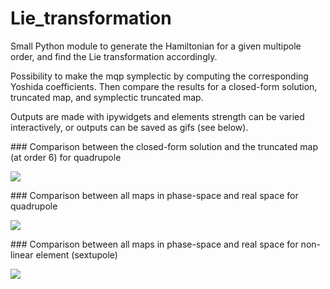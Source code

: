 # Lie_transformation

Small Python module to generate the Hamiltonian for a given multipole order, and find the Lie transformation accordingly. 

Possibility to make the mqp symplectic by computing the corresponding Yoshida coefficients. Then compare the results for a closed-form solution, truncated map, and symplectic truncated map.

Outputs are made with ipywidgets and elements strength can be varied interactively, or outputs can be saved as gifs (see below).


### Comparison between the closed-form solution and the truncated map (at order 6) for quadrupole

![](https://github.com/ColasDroin/Lie_transformation/blob/master/gifs/1.gif)


### Comparison between all maps in phase-space and real space for quadrupole


![](https://github.com/ColasDroin/Lie_transformation/blob/master/gifs/3.gif)


### Comparison between all maps in phase-space and real space for non-linear element (sextupole)


![](https://github.com/ColasDroin/Lie_transformation/blob/master/gifs/4.gif)